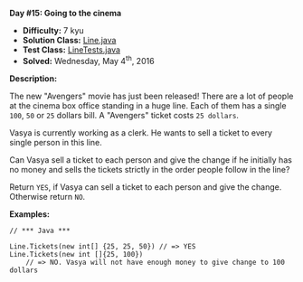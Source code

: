 <b>Day #15: Going to the cinema</b>

* <b>Difficulty:</b> 7 kyu
* <b>Solution Class:</b> [Line.java](Line.java)
* <b>Test Class:</b> [LineTests.java](LineTests.java)
* <b>Solved:</b> Wednesday, May 4<sup>th</sup>, 2016

<b>Description:</b>

The new "Avengers" movie has just been released! There are a lot of people at the cinema box office standing in a huge line. Each of them has a single <code>100</code>, <code>50</code> or <code>25</code> dollars bill. A "Avengers" ticket costs <code>25 dollars</code>.

Vasya is currently working as a clerk. He wants to sell a ticket to every single person in this line.

Can Vasya sell a ticket to each person and give the change if he initially has no money and sells the tickets strictly in the order people follow in the line?

Return <code>YES</code>, if Vasya can sell a ticket to each person and give the change. Otherwise return <code>NO</code>.

<b>Examples:</b>

<pre><code>// *** Java ***

Line.Tickets(new int[] {25, 25, 50}) // => YES
Line.Tickets(new int []{25, 100})
    // => NO. Vasya will not have enough money to give change to 100 dollars</code></pre>